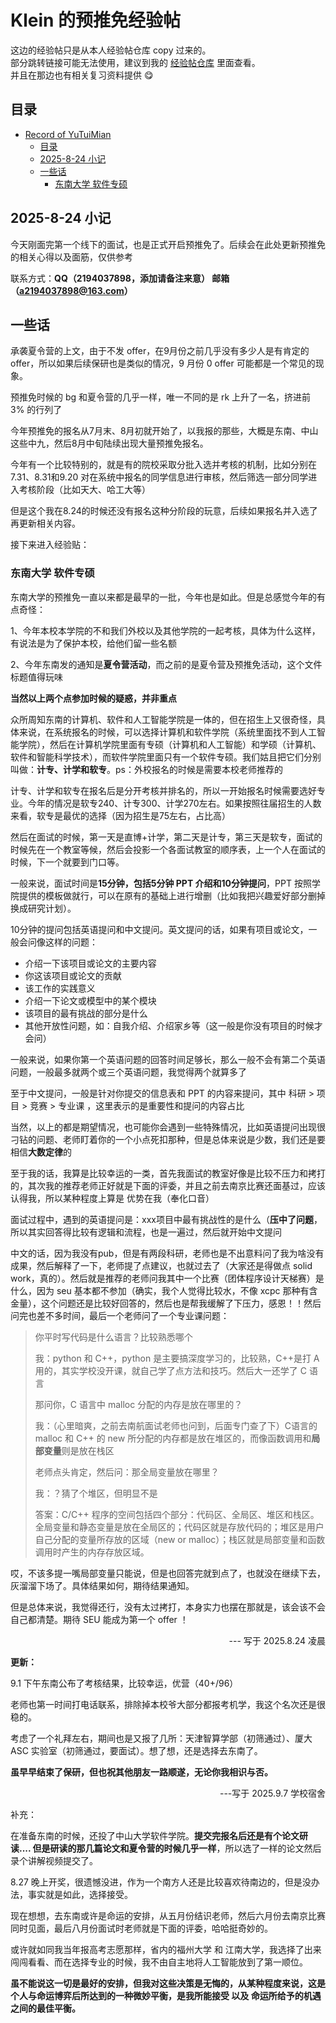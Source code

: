 # Klein 的预推免经验帖

这边的经验帖只是从本人经验帖仓库 copy 过来的。\
部分跳转链接可能无法使用，建议到我的 [经验帖仓库](https://github.com/kleinblue4/Record-of-Klein-s-25-BaoYan) 里面查看。\
并且在那边也有相关复习资料提供 :yum:

## 目录
- [Record of YuTuiMian](#record-of-yutuimian)
  - [目录](#目录)
  - [2025-8-24 小记](#2025-8-24-小记)
  - [一些话](#一些话)
    - [东南大学 软件专硕](#东南大学-软件专硕)

## 2025-8-24 小记

今天刚面完第一个线下的面试，也是正式开启预推免了。后续会在此处更新预推免的相关心得以及面筋，仅供参考

联系方式：**QQ（2194037898，添加请备注来意） 邮箱（a2194037898@163.com）**


## 一些话

承袭夏令营的上文，由于不发 offer，在9月份之前几乎没有多少人是有肯定的 offer，所以如果后续保研也是类似的情况，9 月份 0 offer 可能都是一个常见的现象。

预推免时候的 bg 和夏令营的几乎一样，唯一不同的是 rk 上升了一名，挤进前 3% 的行列了

今年预推免的报名从7月末、8月初就开始了，以我报的那些，大概是东南、中山这些中九，然后8月中旬陆续出现大量预推免报名。

今年有一个比较特别的，就是有的院校采取分批入选并考核的机制，比如分别在 7.31、8.31和9.20 对在系统中报名的同学信息进行审核，然后筛选一部分同学进入考核阶段（比如天大、哈工大等）

但是这个我在8.24的时候还没有报名这种分阶段的玩意，后续如果报名并入选了再更新相关内容。

接下来进入经验贴：

### 东南大学 软件专硕

东南大学的预推免一直以来都是最早的一批，今年也是如此。但是总感觉今年的有点奇怪：

1、今年本校本学院的不和我们外校以及其他学院的一起考核，具体为什么这样，有说法是为了保护本校，给他们留一些名额

2、今年东南发的通知是**夏令营活动**，而之前的是夏令营及预推免活动，这个文件标题值得玩味

**当然以上两个点参加时候的疑惑，并非重点**

众所周知东南的计算机、软件和人工智能学院是一体的，但在招生上又很奇怪，具体来说，在系统报名的时候，可以选择计算机和软件学院（系统里面找不到人工智能学院），然后在计算机学院里面有专硕（计算机和人工智能）和学硕（计算机、软件和智能科学技术），而软件学院里面只有一个软件专硕。我们姑且把它们分别叫做：**计专、计学和软专**。ps：外校报名的时候是需要本校老师推荐的

计专、计学和软专在报名后是分开考核并排名的，所以一开始报名时候需要选好专业。今年的情况是软专240、计专300、计学270左右。如果按照往届招生的人数来看，软专是最优的选择（因为招生是75左右，占比高）

然后在面试的时候，第一天是直博+计学，第二天是计专，第三天是软专，面试的时候先在一个教室等候，然后会投影一个各面试教室的顺序表，上一个人在面试的时候，下一个就要到门口等。

一般来说，面试时间是**15分钟，包括5分钟 PPT 介绍和10分钟提问**，PPT 按照学院提供的模板做就行，可以在原有的基础上进行增删（比如我把兴趣爱好部分删掉换成研究计划）。

10分钟的提问包括英语提问和中文提问。英文提问的话，如果有项目或论文，一般会问像这样的问题：

- 介绍一下该项目或论文的主要内容
- 你这该项目或论文的贡献
- 该工作的实践意义
- 介绍一下论文或模型中的某个模块
- 该项目的最有挑战的部分是什么
- 其他开放性问题，如：自我介绍、介绍家乡等（这一般是你没有项目的时候才会问）

一般来说，如果你第一个英语问题的回答时间足够长，那么一般不会有第二个英语问题，一般最多就两个或三个英语问题，我觉得两个就算多了

至于中文提问，一般是针对你提交的信息表和 PPT 的内容来提问，其中 科研 > 项目 > 竞赛 > 专业课 ，这里表示的是重要性和提问的内容占比

当然，以上的都是期望情况，也可能你会遇到一些特殊情况，比如英语提问出现很刁钻的问题、老师盯着你的一个小点死扣那种，但是总体来说是少数，我们还是要相信**大数定律**的

至于我的话，我算是比较幸运的一类，首先我面试的教室好像是比较不压力和拷打的，其次我的推荐老师正好就是下面的评委，并且之前去南京比赛还面基过，应该认得我，所以某种程度上算是 优势在我（奉化口音）

面试过程中，遇到的英语提问是：xxx项目中最有挑战性的是什么（**压中了问题**，所以其实回答得比较有逻辑和流程，也是一遍过，然后就开始中文提问

中文的话，因为我没有pub，但是有两段科研，老师也是不出意料问了我为啥没有成果，然后解释了一下，老师提了点建议，也就过去了（大家还是得做点 solid work，真的）。然后就是推荐的老师问我其中一个比赛（团体程序设计天梯赛）是什么，因为 seu 基本都不参加（确实，我个人觉得比较水，不像 xcpc 那种有含金量），这个问题还是比较好回答的，然后也是帮我缓解了下压力，感恩！！然后问完也差不多时间，最后一个老师问了一个专业课问题：

> 你平时写代码是什么语言？比较熟悉哪个
> 
> 我：python 和 C++，python 是主要搞深度学习的，比较熟，C++是打 A 用的，其实学校没开课，就自己学了点方法和技巧。然后大一还学了 C 语言
>
> 那问你，C 语言中 malloc 分配的内存是放在哪里的？
>
> 我：（心里暗爽，之前去南航面试老师也问到，后面专门查了下）C语言的 malloc 和 C++ 的 new 所分配的内存都是放在堆区的，而像函数调用和**局部变量**则是放在栈区
>
> 老师点头肯定，然后问：那全局变量放在哪里？
>
> 我：？猜了个堆区，但明显不是
>
> 答案：C/C++ 程序的空间包括四个部分：代码区、全局区、堆区和栈区。全局变量和静态变量是放在全局区的；代码区就是存放代码的；堆区是用户自己分配的变量所存放的区域（new or malloc）；栈区就是局部变量和函数调用时产生的内存存放区域。

哎，不该多提一嘴局部变量只能说，但是也回答完就到点了，也就没在继续下去，灰溜溜下场了。具体结果如何，期待结果通知。

但是总体来说，我觉得还行，没有太过拷打，本身实力也摆在那就是，该会该不会自己都清楚。期待 SEU 能成为第一个 offer ！

<p align="right"> --- 写于 2025.8.24 凌晨</p>


**更新：**

9.1 下午东南公布了考核结果，比较幸运，优营（40+/96）

老师也第一时间打电话联系，排除掉本校爷大部分都报考机学，我这个名次还是很稳的。

考虑了一个礼拜左右，期间也是又报了几所：天津智算学部（初筛通过）、厦大 ASC 实验室（初筛通过，要面试）。想了想，还是选择去东南了。

**虽早早结束了保研，但也祝其他朋友一路顺遂，无论你我相识与否。**

<p align="right"> ---写于 2025.9.7 学校宿舍 </p>

补充：

在准备东南的时候，还投了中山大学软件学院。**提交完报名后还是有个论文研读.... 但是研读的那几篇论文和夏令营的时候几乎一样**，所以选了一样的论文然后录个讲解视频提交了。

8.27 晚上开奖，很遗憾没进，作为一个南方人还是比较喜欢待南边的，但是没办法，事实就是如此，选择接受。

现在想想，去东南或许是命运的安排，从五月份结识老师，然后六月份去南京比赛同时见面，最后八月份面试时老师就是下面的评委，哈哈挺奇妙的。

或许就如同我当年报高考志愿那样，省内的福州大学 和 江南大学，我选择了出来闯闯看看、而在选择专业的时候，我不由自主地将人工智能放到了第一顺位。

**虽不能说这一切是最好的安排，但我对这些决策是无悔的，从某种程度来说，这是个人与命运博弈后所达到的一种微妙平衡，是我所能接受 以及 命运所给予的机遇 之间的最佳平衡。**
